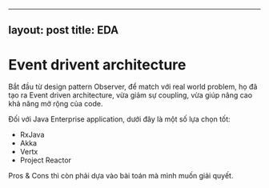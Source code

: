 
---
layout: post
title: EDA
---

# Event drivent architecture

Bắt đầu từ design pattern Observer, để match với real world problem, họ đã tạo ra 
Event driven architecture, vừa giảm sự coupling, vừa giúp nâng cao khả năng mở rộng của code.

Đối với Java Enterprise application, dưới đây là một số lựa chọn tốt:

- RxJava
- Akka
- Vertx
- Project Reactor

Pros & Cons thì còn phải dựa vào bài toán mà mình muốn giải quyết.
